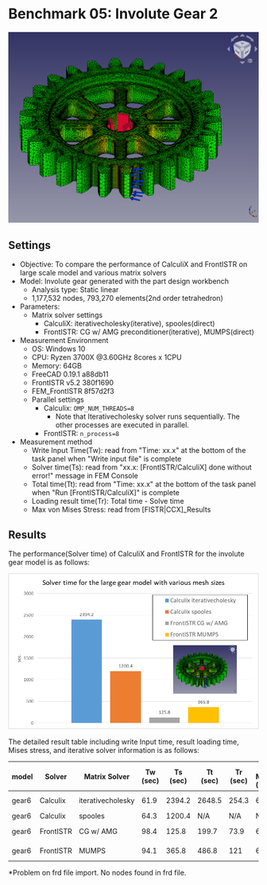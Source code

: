 # Benchmark 05: Involute Gear 2

![result_mises](./result_mises.png)

## Settings

- Objective: To compare the performance of CalculiX and FrontISTR on large scale model and various matrix solvers
- Model: Involute gear generated with the part design workbench
  - Analysis type: Static linear
  - 1,177,532 nodes, 793,270 elements(2nd order tetrahedron)
- Parameters:
  - Matrix solver settings
    - CalculiX: iterativecholesky(iterative), spooles(direct)
    - FrontISTR: CG w/ AMG preconditioner(iterative), MUMPS(direct)
- Measurement Environment
  - OS: Windows 10
  - CPU: Ryzen 3700X @3.60GHz 8cores x 1CPU
  - Memory: 64GB
  - FreeCAD 0.19.1 a88db11
  - FrontISTR v5.2 380f1690
  - FEM\_FrontISTR 8f57d2f3
  - Parallel settings
    - Calculix: `OMP_NUM_THREADS=8`
      - Note that Iterativecholesky solver runs sequentially. The other processes are executed in parallel.
    - FrontISTR: `n_process=8`
- Measurement method
  - Write Input Time(Tw): read from "Time: xx.x" at the bottom of the task panel when "Write input file" is complete
  - Solver time(Ts): read from "xx.x:  [FrontISTR/CalculiX] done without error!" message in FEM Console
  - Total time(Tt): read from "Time: xx.x" at the bottom of the task panel when "Run [FrontISTR/CalculiX]" is complete
  - Loading result time(Tr): Total time - Solve time
  - Max von Mises Stress: read from [FISTR|CCX]_Results



## Results

The performance(Solver time) of CalculiX and FrontISTR for the involute gear model is as follows:

![result_performance](./result_performance.png)



The detailed result table including write Input time, result loading time, Mises stress, and iterative solver information is as follows:

| model | Solver    | Matrix Solver     | Tw       (sec) | Ts       (sec) | Tt       (sec) | Tr       (sec) | Max Mises      (MPa) | iter | residual | threshold | rem   |
| ----- | --------- | ----------------- | -------------- | -------------- | -------------- | -------------- | -------------------- | ---- | -------- | --------- | ----- |
| gear6 | Calculix  | iterativecholesky | 61.9           | 2394.2         | 2648.5         | 254.3          | 63.71                | 1245 | 9.27E-06 | 9.30E-06  |       |
| gear6 | Calculix  | spooles           | 64.3           | 1200.4         | N/A            | N/A            | N/A                  | N/A  | N/A      | N/A       | (\*1) |
| gear6 | FrontISTR | CG w/ AMG         | 98.4           | 125.8          | 199.7          | 73.9           | 63.63                | 75   | 8.26E-07 | 1.00E-06  |       |
| gear6 | FrontISTR | MUMPS             | 94.1           | 365.8          | 486.8          | 121            | 63.63                | N/A  | 1.44E-11 | N/A       |       |


\*Problem on frd file import. No nodes found in frd file.

